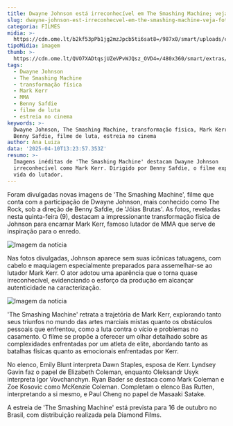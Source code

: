 ```yaml
---
title: Dwayne Johnson está irreconhecível em The Smashing Machine; veja fotos
slug: dwayne-johnson-est-irreconhecvel-em-the-smashing-machine-veja-fotos
categoria: FILMES
midia: >-
  https://cdn.ome.lt/b2kf53pPb1jg2mzJpcb5ti6sat8=/987x0/smart/uploads/conteudo/fotos/Design_sem_nome_-_2025-04-09T214729.608.png
tipoMidia: imagem
thumb: >-
  https://cdn.ome.lt/QVO7XADtqsjUZeVPvWJQsz_OVD4=/480x360/smart/extras/conteudos/Design_sem_nome_-_2025-04-09T214729.608.png
tags:
  - Dwayne Johnson
  - The Smashing Machine
  - transformação física
  - Mark Kerr
  - MMA
  - Benny Safdie
  - filme de luta
  - estreia no cinema
keywords: >-
  Dwayne Johnson, The Smashing Machine, transformação física, Mark Kerr, MMA,
  Benny Safdie, filme de luta, estreia no cinema
author: Ana Luiza
data: '2025-04-10T13:23:57.353Z'
resumo: >-
  Imagens inéditas de 'The Smashing Machine' destacam Dwayne Johnson
  irreconhecível como Mark Kerr. Dirigido por Benny Safdie, o filme explora a
  vida do lutador.
---
```


Foram divulgadas novas imagens de 'The Smashing Machine', filme que conta com a participação de Dwayne Johnson, mais conhecido como The Rock, sob a direção de Benny Safdie, de 'Jóias Brutas'. As fotos, reveladas nesta quinta-feira (9), destacam a impressionante transformação física de Johnson para encarnar Mark Kerr, famoso lutador de MMA que serve de inspiração para o enredo.

![Imagem da notícia](https://cdn.ome.lt/lNnpSOS8BF_Hf4EC3BwlgzuTCmw=/fit-in/837x500/smart/uploads/conteudo/fotos/Screenshot2025-04-09105056.png)

Nas fotos divulgadas, Johnson aparece sem suas icônicas tatuagens, com cabelo e maquiagem especialmente preparados para assemelhar-se ao lutador Mark Kerr. O ator adotou uma aparência que o torna quase irreconhecível, evidenciando o esforço da produção em alcançar autenticidade na caracterização.

![Imagem da notícia](https://cdn.ome.lt/TBaYzuDGcZoatgjzc_t-ThUOpwc=/fit-in/837x500/smart/uploads/conteudo/fotos/Screenshot2025-04-09105028.png)

'The Smashing Machine' retrata a trajetória de Mark Kerr, explorando tanto seus triunfos no mundo das artes marciais mistas quanto os obstáculos pessoais que enfrentou, como a luta contra o vício e problemas no casamento. O filme se propõe a oferecer um olhar detalhado sobre as complexidades enfrentadas por um atleta de elite, abordando tanto as batalhas físicas quanto as emocionais enfrentadas por Kerr.

No elenco, Emily Blunt interpreta Dawn Staples, esposa de Kerr. Lyndsey Gavin faz o papel de Elizabeth Coleman, enquanto Oleksandr Usyk interpreta Igor Vovchanchyn. Ryan Bader se destaca como Mark Coleman e Zoe Kosovic como McKenzie Coleman. Completam o elenco Bas Rutten, interpretando a si mesmo, e Paul Cheng no papel de Masaaki Satake.

A estreia de 'The Smashing Machine' está prevista para 16 de outubro no Brasil, com distribuição realizada pela Diamond Films.
